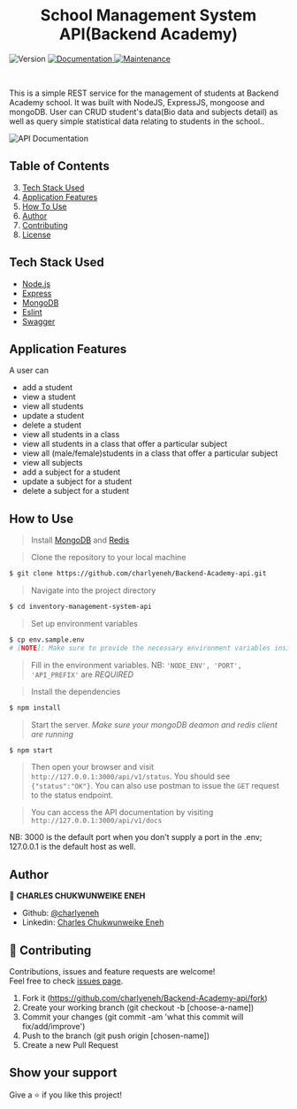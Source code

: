 <h1 align="center">School Management System API(Backend Academy)</h1>
<p>
  <img alt="Version" src="https://img.shields.io/badge/version-1.0.0-blue.svg?cacheSeconds=2592000" />
  <a href="https://github.com/charlyeneh/Backend-Academy-api/tree/app_development#readme" target="_blank">
    <img alt="Documentation" src="https://img.shields.io/badge/documentation-yes-brightgreen.svg" />
  </a>
  <a href="https://github.com/charlyeneh/Backend-Academy-api/commit-activity" target="_blank">
    <img alt="Maintenance" src="https://img.shields.io/badge/Maintained%3F-yes-green.svg" />
  </a>
</p>

<br>

This is a simple REST service for the management of students at Backend Academy school. It was built with NodeJS, ExpressJS, mongoose and mongoDB. User can CRUD student's data(Bio data and subjects detail) as well as query simple statistical data relating to students in the school..

![API Documentation](./docs/api-doc.png)

## Table of Contents

3. <a href="#tech-stack-used">Tech Stack Used</a>
4. <a href="#application-features">Application Features</a>
5. <a href="#how-to-use">How To Use</a>
6. <a href="#author">Author</a>
7. <a href="#contributing">Contributing</a>
8. <a href="#license">License</a>

## Tech Stack Used

- [Node.js](https://nodejs.org/)
- [Express](https://expressjs.com/)
- [MongoDB](https://www.mongodb.com/what-is-mongodb)
- [Eslint](https://eslint.org/)
- [Swagger](https://swagger.io/)

## Application Features

A user can

- add a student
- view a student
- view all students
- update a student
- delete a student
- view all students in a class
- view all students in a class that offer a particular subject
- view all (male/female)students in a class that offer a particular subject
- view all subjects
- add a subject for a student
- update a subject for a student
- delete a subject for a student

## How to Use

> Install [MongoDB](https://www.mongodb.com/what-is-mongodb) and [Redis](https://redis.io/download)

> Clone the repository to your local machine

```sh
$ git clone https://github.com/charlyeneh/Backend-Academy-api.git
```

> Navigate into the project directory

```sh
$ cd inventory-management-system-api
```

> Set up environment variables

```sh
$ cp env.sample.env
# [NOTE]: Make sure to provide the necessary environment variables inside the .env file
```

> Fill in the environment variables. NB: `'NODE_ENV', 'PORT', 'API_PREFIX'` are _REQUIRED_

> Install the dependencies

```sh
$ npm install
```

> Start the server. _Make sure your mongoDB deamon and redis client are running_

```sh
$ npm start
```

> Then open your browser and visit `http://127.0.0.1:3000/api/v1/status`. You should see `{"status":"OK"}`. You can also use postman to issue the `GET` request to the status endpoint.

> You can access the API documentation by visiting `http://127.0.0.1:3000/api/v1/docs`

NB: 3000 is the default port when you don't supply a port in the .env; 127.0.0.1 is the default host as well.

## Author

👤 **CHARLES CHUKWUNWEIKE ENEH**

- Github: [@charlyeneh](https://github.com/charlyeneh)
- Linkedin: [Charles Chukwunweike Eneh](https://www.linkedin.com/in/charles-chukwunweike-eneh/)

## 🤝 Contributing

Contributions, issues and feature requests are welcome!<br />Feel free to check [issues page](https://github.com/charlyeneh/Backend-Academy-api/issues).

1. Fork it (https://github.com/charlyeneh/Backend-Academy-api/fork)
2. Create your working branch (git checkout -b [choose-a-name])
3. Commit your changes (git commit -am 'what this commit will fix/add/improve')
4. Push to the branch (git push origin [chosen-name])
5. Create a new Pull Request

## Show your support

Give a ⭐️ if you like this project!
